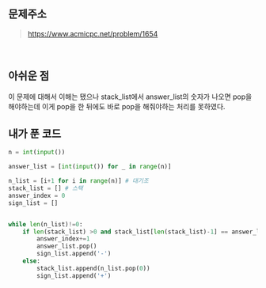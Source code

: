 ## 문제주소

> https://www.acmicpc.net/problem/1654

</br>

## 아쉬운 점

이 문제에 대해서 이해는 됐으나 stack_list에서 answer_list의 숫자가 나오면 pop을 해야하는데 이게 pop을 한 뒤에도 바로 pop을 해줘야하는 처리를 못하였다.

## 내가 푼 코드

```py
n = int(input())

answer_list = [int(input()) for _ in range(n)]

n_list = [i+1 for i in range(n)] # 대기조
stack_list = [] # 스택
answer_index = 0
sign_list = []


while len(n_list)!=0:
    if len(stack_list) >0 and stack_list[len(stack_list)-1] == answer_list[answer_index]:
        answer_index+=1
        answer_list.pop()
        sign_list.append('-')
    else:
        stack_list.append(n_list.pop(0))
        sign_list.append('+')
```
